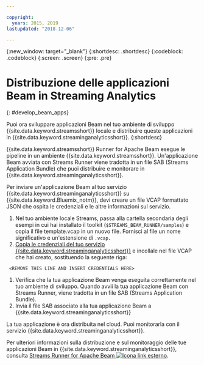 ```yaml
---

copyright:
  years: 2015, 2019
lastupdated: "2018-12-06"

---
```


<!-- Attribute definitions -->
{:new_window: target="_blank"}
{:shortdesc: .shortdesc}
{:codeblock: .codeblock}
{:screen: .screen}
{:pre: .pre}

# Distribuzione delle applicazioni Beam in Streaming Analytics
{: #develop_beam_apps}

Puoi ora sviluppare applicazioni Beam nel tuo ambiente di sviluppo {{site.data.keyword.streamsshort}} locale e distribuire queste applicazioni in {{site.data.keyword.streaminganalyticsshort}}.
{:shortdesc}

{{site.data.keyword.streamsshort}} Runner for Apache Beam esegue le pipeline in un ambiente {{site.data.keyword.streamsshort}}. Un'applicazione Beam avviata con Streams Runner viene tradotta in un file SAB (Streams Application Bundle) che puoi distribuire e monitorare in {{site.data.keyword.streaminganalyticsshort}}.

Per inviare un'applicazione Beam al tuo servizio {{site.data.keyword.streaminganalyticsshort}} su {{site.data.keyword.Bluemix_notm}}, devi creare un file VCAP formattato JSON che ospita le credenziali e le altre informazioni sul servizio.

1. Nel tuo ambiente locale Streams, passa alla cartella secondaria degli esempi in cui hai installato il toolkit (`$STREAMS_BEAM_RUNNER/samples`) e copia il file template.vcap in un nuovo file. Fornisci al file un nome significativo e un'estensione di `.vcap.`
1. [Copia le credenziali del tuo servizio {{site.data.keyword.streaminganalyticsshort}}](/docs/services/StreamingAnalytics?topic=StreamingAnalytics-service_plans#service_plans#vcap_services) e incollale nel file VCAP che hai creato, sostituendo la seguente riga:
```
 <REMOVE THIS LINE AND INSERT CREDENTIALS HERE>
 ```
1. Verifica che la tua applicazione Beam venga eseguita correttamente nel tuo ambiente di sviluppo. Quando avvii la tua applicazione Beam con Streams Runner, viene tradotta in un file SAB (Streams Application Bundle).
1. Invia il file SAB associato alla tua applicazione Beam a {{site.data.keyword.streaminganalyticsshort}}

La tua applicazione è ora distribuita nel cloud. Puoi monitorarla con il servizio {{site.data.keyword.streaminganalyticsshort}}.

Per ulteriori informazioni sulla distribuzione e sul monitoraggio delle tue applicazioni Beam in {{site.data.keyword.streaminganalyticsshort}}, consulta [Streams Runner for Apache Beam ![Icona link esterno](../../icons/launch-glyph.svg "Icona link esterno")](https://ibmstreams.github.io/streamsx.documentation/docs/beamrunner/beamrunner-1-intro/).

